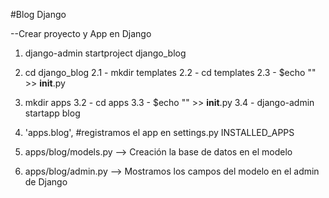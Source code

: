 #Blog Django

--Crear proyecto y App en Django

1. django-admin startproject django_blog
2. cd django_blog
   2.1 - mkdir templates
   2.2 - cd templates
   2.3 - \$echo "" >> __init__.py
3. mkdir apps
   3.2 - cd apps
   3.3 - $echo "" >> __init__.py
   3.4 - django-admin startapp blog
4. 'apps.blog', #registramos el app en settings.py INSTALLED_APPS

5. apps/blog/models.py --> Creación la base de datos en el modelo 
6. apps/blog/admin.py --> Mostramos los campos del modelo en el admin de Django
